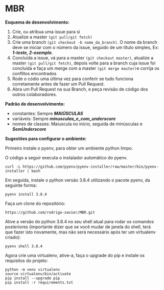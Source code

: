 # MBR


**Esquema de desenvolvimento:**

1. Crie, ou atribua uma issue para si
2. Atualize a master `(git pull/git fetch)`
3. Crie uma branch `(git checkout -b nome_da_branch)`. O nome da branch deve se iniciar com o número da issue, seguido de um título simples, Ex: ***1-teste, 2-exemplo***.
4. Concluída a issue, vá para a master `(git checkout master)`, atualize a master `(git pull/git fetch)`, depois volte para a branch cuja issue foi concluída e faça um merge com a master `(git merge master)`e corrija os conflitos encontrados 
6. Rode o códio uma última vez para conferir se tudo funciona corretamente antes de fazer um Pull Request.
5. Abra um Pull Request na sua Branch, e peça revisão de código dos outros colaboradores.


**Padrão de desenvolvimento:**

- constantes:         Sempre ***MAIÚSCULAS***
- variáveis:          Sempre ***minusculas_e_com_underscore***
- nomes de classes:   Maiuscula no inicio, seguida de minúsculas e ***SemUnderscore***
    

**Sugestões para configurar o ambiente:**

Primeiro instale o pyenv, para obter um ambiente python limpo.

O código a seguir executa o instalador automático do pyenv.

    curl -L https://github.com/pyenv/pyenv-installer/raw/master/bin/pyenv-installer | bash

Em seguida, instale o python versão 3.8.4 utilizando o pacote pyenv, da seguinte forma:

    pyenv install 3.8.4

Faça um clone do repositório:

    https://github.com/rodrigo-xavier/MBR.git

Ative a versão do python 3.8.4 no seu shell atual para rodar os comandos posteriores (importante dizer que se você mudar de janela do shell, terá que fazer isto novamente, mas não será necessário após ter um virtualenv criado):

    pyenv shell 3.8.4

Agora crie uma virtualenv, ative-a, faça o upgrade do pip e instale os requisitos do projeto:

    python -m venv virtualenv
    source virtualenv/bin/activate
    pip install --upgrade pip
    pip install -r requirements.txt
